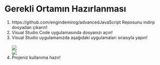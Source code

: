 <h1>Gerekli Ortamın Hazırlanması</h1>

<ol>
  <li>https://github.com/engindemirog/advancedJavaScript Reposunu indirp dosyadan çıkarın!</li>
  <li>Visual Studio Code uygulamasında dosyanızı açın!</li>
  <li>Visual Studio uygulamanızda aşağıdaki uygulamaları sırasıyla yapın! </li>
  <br>
  <img src="https://i.hizliresim.com/ld4jhjg.PNG"></img>
  <br>
  <img src="https://i.hizliresim.com/1lp53mj.PNG"></img>
  <li>Projeniz kullanıma hazır!</li>
</ol>  
